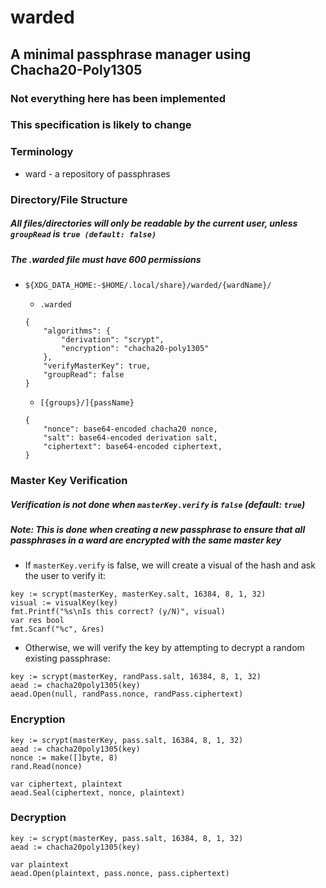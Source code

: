 # warded
## A minimal passphrase manager using Chacha20-Poly1305

### Not everything here has been implemented
### This specification is likely to change

### Terminology

- ward - a repository of passphrases


### Directory/File Structure

##### All files/directories will only be readable by the current user, unless `groupRead` is `true (default: false)`
##### The .warded file must have 600 permissions

- `${XDG_DATA_HOME:-$HOME/.local/share}/warded/{wardName}/`
	- `.warded`
	```
	{
		"algorithms": {
			"derivation": "scrypt",
			"encryption": "chacha20-poly1305"
		},
		"verifyMasterKey": true,
		"groupRead": false
	}
	```

	- `[{groups}/]{passName}`
	```
	{
		"nonce": base64-encoded chacha20 nonce,
		"salt": base64-encoded derivation salt,
		"ciphertext": base64-encoded ciphertext,
	}
	```


### Master Key Verification

##### Verification is not done when `masterKey.verify` is `false` (default: `true`)

##### Note: This is done when creating a new passphrase to ensure that all passphrases in a ward are encrypted with the same master key

- If `masterKey.verify` is false, we will create a visual of the hash and ask the user to verify it:
```
key := scrypt(masterKey, masterKey.salt, 16384, 8, 1, 32)
visual := visualKey(key)
fmt.Printf("%s\nIs this correct? (y/N)", visual)
var res bool
fmt.Scanf("%c", &res)
```

- Otherwise, we will verify the key by attempting to decrypt a random existing passphrase:
```
key := scrypt(masterKey, randPass.salt, 16384, 8, 1, 32)
aead := chacha20poly1305(key)
aead.Open(null, randPass.nonce, randPass.ciphertext)
```


### Encryption

```
key := scrypt(masterKey, pass.salt, 16384, 8, 1, 32)
aead := chacha20poly1305(key)
nonce := make([]byte, 8)
rand.Read(nonce)

var ciphertext, plaintext
aead.Seal(ciphertext, nonce, plaintext)
```


### Decryption

```
key := scrypt(masterKey, pass.salt, 16384, 8, 1, 32)
aead := chacha20poly1305(key)

var plaintext
aead.Open(plaintext, pass.nonce, pass.ciphertext)
```
